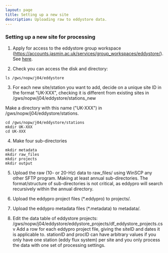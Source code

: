 ```yaml
---
layout: page
title: Setting up a new site
description: Uploading raw to eddystore data.
---
```



### Setting up a new site for processing

1. Apply for access to the eddystore group workspace (https://accounts.jasmin.ac.uk/services/group_workspaces/eddystore/).
See [here](pages/access.html).

2. Check you can access the disk and directory:
```
ls /gws/nopw/j04/eddystore
```

3. For each new site/station you want to add, decide on a unique site ID in the format "UK-XXX", checking it is different from existing sites in /gws/nopw/j04/eddystore/stations_new

Make a directory with this name ("UK-XXX") in /gws/nopw/j04/eddystore/stations.
```
cd /gws/nopw/j04/eddystore/stations
mkdir UK-XXX
cd UK-XXX
```

4. Make four sub-directories
```
mkdir metadata
mkdir raw_files
mkdir projects
mkdir output
```

5. Upload the raw (10- or 20-Hz) data to raw_files/ using WinSCP any other SFTP program.
Making at least annual sub-directories. The format/structure of sub-directories is not critical, as eddypro will search recursively within the annual directory.

6. Upload the eddypro project files (*.eddypro) to projects/.

7. Upload the eddypro metadata files (*.metadata) to metadata/.

8. Edit the data table of eddystore projects:
/gws/nopw/j04/eddystore/eddystore_projects/df_eddystore_projects.csv
Add a row for each eddypro project file, giving the siteID and dates it is applicable to.
stationID and procID can have arbitrary values if you only have one station (eddy flux system) per site and you only process the data with one set of processing settings.
